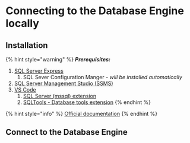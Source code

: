# Connecting to the Database Engine locally

## Installation

{% hint style="warning" %}
_**Prerequisites:**_

1. [SQL Server Express](https://www.microsoft.com/en-us/sql-server/sql-server-downloads) 
   1. SQL Sever Configuration Manger _- will be installed automatically_
2. [SQL Server Management Studio \(SSMS\)](https://docs.microsoft.com/en-us/sql/ssms/download-sql-server-management-studio-ssms?view=sql-server-ver15)
3. [VS Code](https://code.visualstudio.com/download)
   1. [SQL Server \(mssql\) extension](https://marketplace.visualstudio.com/items?itemName=ms-mssql.mssql)
   2. [SQLTools - Database tools extension](https://marketplace.visualstudio.com/items?itemName=mtxr.sqltools) 
{% endhint %}

{% hint style="info" %}
[Official documentation](https://docs.microsoft.com/en-us/sql/relational-databases/lesson-1-connecting-to-the-database-engine?view=sql-server-ver15)
{% endhint %}

## Connect to the Database Engine



